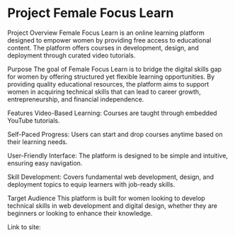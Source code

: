 # Project Female Focus Learn 


Project Overview
Female Focus Learn is an online learning platform designed to empower women by providing free access to educational content. The platform offers courses in development, design, and deployment through curated video tutorials.

Purpose
The goal of Female Focus Learn is to bridge the digital skills gap for women by offering structured yet flexible learning opportunities. By providing quality educational resources, the platform aims to support women in acquiring technical skills that can lead to career growth, entrepreneurship, and financial independence.

Features
Video-Based Learning: Courses are taught through embedded YouTube tutorials.

Self-Paced Progress: Users can start and drop courses anytime based on their learning needs.

User-Friendly Interface: The platform is designed to be simple and intuitive, ensuring easy navigation.

Skill Development: Covers fundamental web development, design, and deployment topics to equip learners with job-ready skills.

Target Audience
This platform is built for women looking to develop technical skills in web development and digital design, whether they are beginners or looking to enhance their knowledge.

Link to site:

